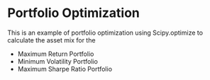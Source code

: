 # Portfolio Optimization
This is an example of portfolio optimization using Scipy.optimize to calculate the asset mix for the 

* Maximum Return Portfolio
* Minimum Volatility Portfolio
* Maximum Sharpe Ratio Portfolio